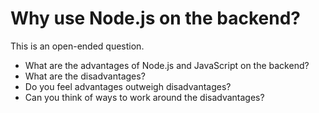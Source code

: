 # Why use Node.js on the backend?

This is an open-ended question.

* What are the advantages of Node.js and JavaScript on the backend?
* What are the disadvantages?
* Do you feel advantages outweigh disadvantages?
* Can you think of ways to work around the disadvantages?